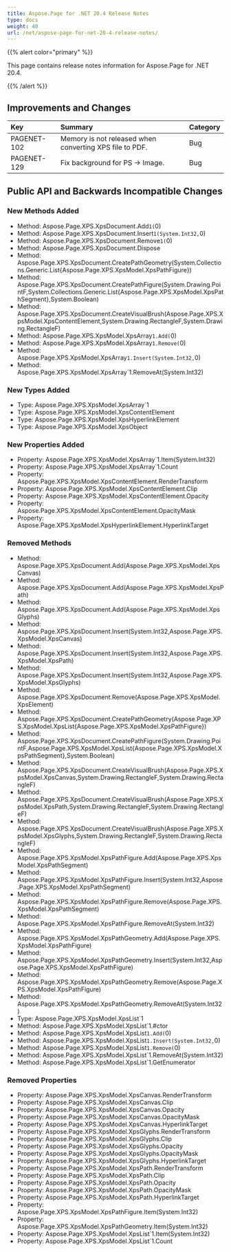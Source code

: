 ```yaml
---
title: Aspose.Page for .NET 20.4 Release Notes
type: docs
weight: 40
url: /net/aspose-page-for-net-20-4-release-notes/
---
```


{{% alert color="primary" %}} 

This page contains release notes information for Aspose.Page for .NET 20.4.

{{% /alert %}} 
## **Improvements and Changes**

|**Key**|**Summary**|**Category**|
| :- | :- | :- |
|PAGENET-102|Memory is not released when converting XPS file to PDF.|Bug|
|PAGENET-129|Fix background for PS -> Image.|Bug|
## **Public API and Backwards Incompatible Changes**
### **New Methods Added**
- Method: Aspose.Page.XPS.XpsDocument.Add``1(``0)
- Method: Aspose.Page.XPS.XpsDocument.Insert``1(System.Int32,``0)
- Method: Aspose.Page.XPS.XpsDocument.Remove``1(``0)
- Method: Aspose.Page.XPS.XpsDocument.Dispose
- Method: Aspose.Page.XPS.XpsDocument.CreatePathGeometry(System.Collections.Generic.List{Aspose.Page.XPS.XpsModel.XpsPathFigure})
- Method: Aspose.Page.XPS.XpsDocument.CreatePathFigure(System.Drawing.PointF,System.Collections.Generic.List{Aspose.Page.XPS.XpsModel.XpsPathSegment},System.Boolean)
- Method: Aspose.Page.XPS.XpsDocument.CreateVisualBrush(Aspose.Page.XPS.XpsModel.XpsContentElement,System.Drawing.RectangleF,System.Drawing.RectangleF)
- Method: Aspose.Page.XPS.XpsModel.XpsArray`1.Add(`0)
- Method: Aspose.Page.XPS.XpsModel.XpsArray`1.Remove(`0)
- Method: Aspose.Page.XPS.XpsModel.XpsArray`1.Insert(System.Int32,`0)
- Method: Aspose.Page.XPS.XpsModel.XpsArray`1.RemoveAt(System.Int32)
### **New Types Added**
- Type: Aspose.Page.XPS.XpsModel.XpsArray`1
- Type: Aspose.Page.XPS.XpsModel.XpsContentElement
- Type: Aspose.Page.XPS.XpsModel.XpsHyperlinkElement
- Type: Aspose.Page.XPS.XpsModel.XpsObject
### **New Properties Added**
- Property: Aspose.Page.XPS.XpsModel.XpsArray`1.Item(System.Int32)
- Property: Aspose.Page.XPS.XpsModel.XpsArray`1.Count
- Property: Aspose.Page.XPS.XpsModel.XpsContentElement.RenderTransform
- Property: Aspose.Page.XPS.XpsModel.XpsContentElement.Clip
- Property: Aspose.Page.XPS.XpsModel.XpsContentElement.Opacity
- Property: Aspose.Page.XPS.XpsModel.XpsContentElement.OpacityMask
- Property: Aspose.Page.XPS.XpsModel.XpsHyperlinkElement.HyperlinkTarget
### **Removed Methods**
- Method: Aspose.Page.XPS.XpsDocument.Add(Aspose.Page.XPS.XpsModel.XpsCanvas)
- Method: Aspose.Page.XPS.XpsDocument.Add(Aspose.Page.XPS.XpsModel.XpsPath)
- Method: Aspose.Page.XPS.XpsDocument.Add(Aspose.Page.XPS.XpsModel.XpsGlyphs)
- Method: Aspose.Page.XPS.XpsDocument.Insert(System.Int32,Aspose.Page.XPS.XpsModel.XpsCanvas)
- Method: Aspose.Page.XPS.XpsDocument.Insert(System.Int32,Aspose.Page.XPS.XpsModel.XpsPath)
- Method: Aspose.Page.XPS.XpsDocument.Insert(System.Int32,Aspose.Page.XPS.XpsModel.XpsGlyphs)
- Method: Aspose.Page.XPS.XpsDocument.Remove(Aspose.Page.XPS.XpsModel.XpsElement)
- Method: Aspose.Page.XPS.XpsDocument.CreatePathGeometry(Aspose.Page.XPS.XpsModel.XpsList{Aspose.Page.XPS.XpsModel.XpsPathFigure})
- Method: Aspose.Page.XPS.XpsDocument.CreatePathFigure(System.Drawing.PointF,Aspose.Page.XPS.XpsModel.XpsList{Aspose.Page.XPS.XpsModel.XpsPathSegment},System.Boolean)
- Method: Aspose.Page.XPS.XpsDocument.CreateVisualBrush(Aspose.Page.XPS.XpsModel.XpsCanvas,System.Drawing.RectangleF,System.Drawing.RectangleF)
- Method: Aspose.Page.XPS.XpsDocument.CreateVisualBrush(Aspose.Page.XPS.XpsModel.XpsPath,System.Drawing.RectangleF,System.Drawing.RectangleF)
- Method: Aspose.Page.XPS.XpsDocument.CreateVisualBrush(Aspose.Page.XPS.XpsModel.XpsGlyphs,System.Drawing.RectangleF,System.Drawing.RectangleF)
- Method: Aspose.Page.XPS.XpsModel.XpsPathFigure.Add(Aspose.Page.XPS.XpsModel.XpsPathSegment)
- Method: Aspose.Page.XPS.XpsModel.XpsPathFigure.Insert(System.Int32,Aspose.Page.XPS.XpsModel.XpsPathSegment)
- Method: Aspose.Page.XPS.XpsModel.XpsPathFigure.Remove(Aspose.Page.XPS.XpsModel.XpsPathSegment)
- Method: Aspose.Page.XPS.XpsModel.XpsPathFigure.RemoveAt(System.Int32)
- Method: Aspose.Page.XPS.XpsModel.XpsPathGeometry.Add(Aspose.Page.XPS.XpsModel.XpsPathFigure)
- Method: Aspose.Page.XPS.XpsModel.XpsPathGeometry.Insert(System.Int32,Aspose.Page.XPS.XpsModel.XpsPathFigure)
- Method: Aspose.Page.XPS.XpsModel.XpsPathGeometry.Remove(Aspose.Page.XPS.XpsModel.XpsPathFigure)
- Method: Aspose.Page.XPS.XpsModel.XpsPathGeometry.RemoveAt(System.Int32)
- Type: Aspose.Page.XPS.XpsModel.XpsList`1
- Method: Aspose.Page.XPS.XpsModel.XpsList`1.#ctor
- Method: Aspose.Page.XPS.XpsModel.XpsList`1.Add(`0)
- Method: Aspose.Page.XPS.XpsModel.XpsList`1.Insert(System.Int32,`0)
- Method: Aspose.Page.XPS.XpsModel.XpsList`1.Remove(`0)
- Method: Aspose.Page.XPS.XpsModel.XpsList`1.RemoveAt(System.Int32)
- Method: Aspose.Page.XPS.XpsModel.XpsList`1.GetEnumerator
### **Removed Properties**
- Property: Aspose.Page.XPS.XpsModel.XpsCanvas.RenderTransform
- Property: Aspose.Page.XPS.XpsModel.XpsCanvas.Clip
- Property: Aspose.Page.XPS.XpsModel.XpsCanvas.Opacity
- Property: Aspose.Page.XPS.XpsModel.XpsCanvas.OpacityMask
- Property: Aspose.Page.XPS.XpsModel.XpsCanvas.HyperlinkTarget
- Property: Aspose.Page.XPS.XpsModel.XpsGlyphs.RenderTransform
- Property: Aspose.Page.XPS.XpsModel.XpsGlyphs.Clip
- Property: Aspose.Page.XPS.XpsModel.XpsGlyphs.Opacity
- Property: Aspose.Page.XPS.XpsModel.XpsGlyphs.OpacityMask
- Property: Aspose.Page.XPS.XpsModel.XpsGlyphs.HyperlinkTarget
- Property: Aspose.Page.XPS.XpsModel.XpsPath.RenderTransform
- Property: Aspose.Page.XPS.XpsModel.XpsPath.Clip
- Property: Aspose.Page.XPS.XpsModel.XpsPath.Opacity
- Property: Aspose.Page.XPS.XpsModel.XpsPath.OpacityMask
- Property: Aspose.Page.XPS.XpsModel.XpsPath.HyperlinkTarget
- Property: Aspose.Page.XPS.XpsModel.XpsPathFigure.Item(System.Int32)
- Property: Aspose.Page.XPS.XpsModel.XpsPathGeometry.Item(System.Int32)
- Property: Aspose.Page.XPS.XpsModel.XpsList`1.Item(System.Int32)
- Property: Aspose.Page.XPS.XpsModel.XpsList`1.Count




